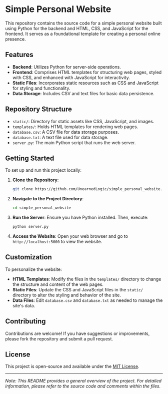 # Simple Personal Website

This repository contains the source code for a simple personal website built using Python for the backend and HTML, CSS, and JavaScript for the frontend. It serves as a foundational template for creating a personal online presence.

## Features

- **Backend**: Utilizes Python for server-side operations.
- **Frontend**: Comprises HTML templates for structuring web pages, styled with CSS, and enhanced with JavaScript for interactivity.
- **Static Files**: Incorporates static resources such as CSS and JavaScript for styling and functionality.
- **Data Storage**: Includes CSV and text files for basic data persistence.

## Repository Structure

- `static/`: Directory for static assets like CSS, JavaScript, and images.
- `templates/`: Holds HTML templates for rendering web pages.
- `database.csv`: A CSV file for data storage purposes.
- `database.txt`: A text file used for data storage.
- `server.py`: The main Python script that runs the web server.

## Getting Started

To set up and run this project locally:

1. **Clone the Repository**:
   ```bash
   git clone https://github.com/UnearnedLogic/simple_personal_website.git
   ```
2. **Navigate to the Project Directory**:
   ```bash
   cd simple_personal_website
   ```
3. **Run the Server**:
   Ensure you have Python installed. Then, execute:
   ```bash
   python server.py
   ```
4. **Access the Website**:
   Open your web browser and go to `http://localhost:5000` to view the website.

## Customization

To personalize the website:

- **HTML Templates**: Modify the files in the `templates/` directory to change the structure and content of the web pages.
- **Static Files**: Update the CSS and JavaScript files in the `static/` directory to alter the styling and behavior of the site.
- **Data Files**: Edit `database.csv` and `database.txt` as needed to manage the site's data.

## Contributing

Contributions are welcome! If you have suggestions or improvements, please fork the repository and submit a pull request.

## License

This project is open-source and available under the [MIT License](LICENSE).

---

*Note: This README provides a general overview of the project. For detailed information, please refer to the source code and comments within the files.* 